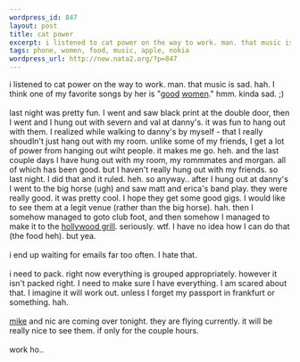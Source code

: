 ```yaml
--- 
wordpress_id: 847
layout: post
title: cat power
excerpt: i listened to cat power on the way to work. man. that music is sad. hah. I think one of my favorite songs by her is "good women." hmm. kinda sad. ;)last ni...
tags: phone, women, food, music, apple, nokia
wordpress_url: http://new.nata2.org/?p=847
---
```

i listened to cat power on the way to work. man. that music is sad. hah. I think one of my favorite songs by her is "<a href="http://phobos.apple.com/WebObjects/MZStore.woa/wa/viewAlbum?playlistId=2960659&amp;selectedItemId=2960635">good</a> <a href="http://www.sing365.com/music/lyric.nsf/Good-Woman-lyrics-Cat-Power/744491FBEBC1CBE748256D41000D087E">women</a>." hmm. kinda sad. ;)<br/><br/>last night was pretty fun. I went and saw black print at the double door, then I went and I hung out with severn and val at danny's. it was fun to hang out with them. I realized while walking to danny's by myself - that I really shoudln't just hang out with my room. unlike some of my friends, I get a lot of power from hanging out wiht people. it makes me go. heh. and the last couple days I have hung out with my room, my rommmates and morgan. all of which has been good. but I haven't really hung out with my friends. so last night. I did that and it ruled. heh. so anyway.. after I hung out at danny's I went to the big horse (ugh) and saw matt and erica's band play. they were really good. it was pretty cool. I hope they get some good gigs. I would like to see them at a legit venue (rather than the big horse). hah. then I somehow managed to goto club foot, and then somehow I managed to make it to the <a href="http://nata2.info/pictures/misc/phone_camera/nokia_6600/060520040916/Nokia6600(656).jpg">hollywood grill</a>. seriously. wtf. I have no idea how I can do that (the food heh). but yea. <br/><br/>i end up waiting for emails far too often. I hate that. <br/><br/>i need to pack. right now everything is grouped appropriately. however it isn't packed right. I need to make sure I have everything. I am scared about that. I imagine it will work out. unless I forget my passport in frankfurt or something. hah. <br/><bR><a href="http://proxientunit.com/">mike</a> and nic are coming over tonight. they are flying currently. it will be really nice to see them. if only for the couple hours. <br/><br/>work ho.. 
